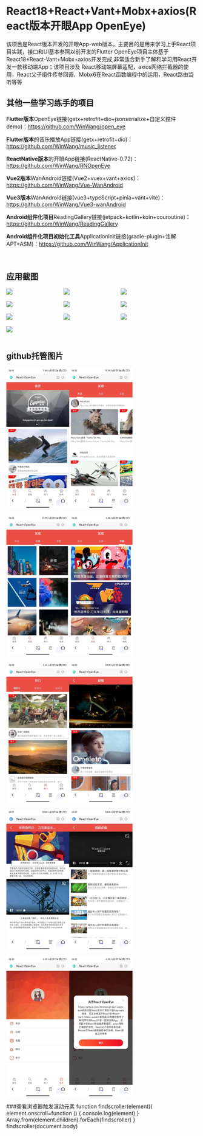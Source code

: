 # React18+React+Vant+Mobx+axios(React版本开眼App OpenEye)

该项目是React版本开发的开眼App-web版本，主要目的是用来学习上手React项目实践，接口和UI基本参照以前开发的Flutter
OpenEye项目主体基于React18+React-Vant+Mobx+axios开发完成,非常适合新手了解和学习用React开发一款移动端App；该项目涉及
React移动端屏幕适配，axios网络拦截器的使用，React父子组件传参回调，Mobx6在React函数编程中的运用，React路由监听等等

## 其他一些学习练手的项目

**Flutter版本**OpenEye链接(getx+retrofit+dio+jsonserialize+自定义控件demo)：https://github.com/WinWang/open_eye  <br>

**Flutter版本**的音乐播放App链接(getx+retrofit+dio)：https://github.com/WinWang/music_listener <br>

**ReactNative版本**的开眼App链接(ReactNative-0.72)：https://github.com/WinWang/RNOpenEye <br>

**Vue2版本**WanAndroid链接(Vue2+vuex+vant+axios)：https://github.com/WinWang/Vue-WanAndroid  <br>

**Vue3版本**WanAndroid链接(vue3+typeScript+pinia+vant+vite)：https://github.com/WinWang/Vue3-wanAndroid  <br>

**Android组件化项目**ReadingGallery链接(jetpack+kotlin+koin+couroutine)：https://github.com/WinWang/ReadingGallery <br>

**Android组件化项目初始化工具**ApplicationInit链接(gradle-plugin+注解APT+ASM)：https://github.com/WinWang/ApplicationInit <br>

<br/>

## 应用截图  <br/>

<div style="display: flex; flex-direction: row"> 
<img src="https://s2.loli.net/2023/04/12/l7Ud1b4wSfDaqEy.jpg" width="30%">
<img src="https://s2.loli.net/2023/04/12/n2Cuasc8hQfgVbz.jpg" width="30%">
<img src="https://s2.loli.net/2023/04/12/q5kZ4K9n6HIEmrN.jpg" width="30%">
</div>

<br/>

<div style="display: flex; flex-direction: row"> 
<img src="https://s2.loli.net/2023/04/12/Yzb1L7vVgaS5pjA.jpg" width="30%">
<img src="https://s2.loli.net/2023/04/12/UYsFxzyrug3A47O.jpg" width="30%">
<img src="https://s2.loli.net/2023/04/12/qjX5aeSPgxyLrhG.jpg" width="30%">
</div>

<br/>

<div style="display: flex; flex-direction: row"> 
<img src="https://s2.loli.net/2023/04/12/GIC5jKTw7Ji1HRA.jpg" width="30%">
<img src="https://s2.loli.net/2023/04/12/n2UbskShVJWGlZY.jpg" width="30%">
<img src="https://s2.loli.net/2023/04/12/iaKM7Dcy3GQPSIf.jpg" width="30%">
</div>

<br/>

<div style="display: flex; flex-direction: row"> 
<img src="https://s2.loli.net/2023/04/12/DemHLr35sIuJ4Zo.jpg" width="30%">
</div>

<br/>

## github托管图片  <br/>
<div style="display: flex; flex-direction: row"> 
<img src="https://github.com/WinWang/react-oepn-eye/blob/master/screenShot/1.jpg" width="33%">
<img src="https://github.com/WinWang/react-oepn-eye/blob/master/screenShot/2.jpg" width="33%">
</div>

<br/>

<div style="display: flex; flex-direction: row">
<img src="https://github.com/WinWang/react-oepn-eye/blob/master/screenShot/3.jpg" width="33%">
<img src="https://github.com/WinWang/react-oepn-eye/blob/master/screenShot/4.jpg" width="33%">
</div>

<br/>

<div style="display: flex; flex-direction: row">
<img src="https://github.com/WinWang/react-oepn-eye/blob/master/screenShot/5.jpg" width="33%">
<img src="https://github.com/WinWang/react-oepn-eye/blob/master/screenShot/6.jpg" width="33%">
</div>

<br/>

<div style="display: flex; flex-direction: row">
<img src="https://github.com/WinWang/react-oepn-eye/blob/master/screenShot/7.jpg" width="33%">
<img src="https://github.com/WinWang/react-oepn-eye/blob/master/screenShot/8.jpg" width="33%">
</div>

<br/>

<div style="display: flex; flex-direction: row">
<img src="https://github.com/WinWang/react-oepn-eye/blob/master/screenShot/9.jpg" width="33%">
<img src="https://github.com/WinWang/react-oepn-eye/blob/master/screenShot/10.jpg" width="33%">
</div>





###查看浏览器触发滚动元素
function findscroller(element){
element.onscroll=function () {
console.log(element)
}
Array.from(element.children).forEach(findscroller)
}
findscroller(document.body)
